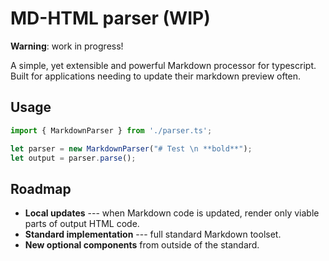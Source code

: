 # MD-HTML parser (WIP)

**Warning**: work in progress!

A simple, yet extensible and powerful Markdown processor for typescript. Built for applications needing to update their markdown preview often.

## Usage

```typescript
import { MarkdownParser } from './parser.ts';

let parser = new MarkdownParser("# Test \n **bold**");
let output = parser.parse();
```

## Roadmap

- **Local updates** --- when Markdown code is updated, render only viable parts of output HTML code.
- **Standard implementation** --- full standard Markdown toolset.
- **New optional components** from outside of the standard.
